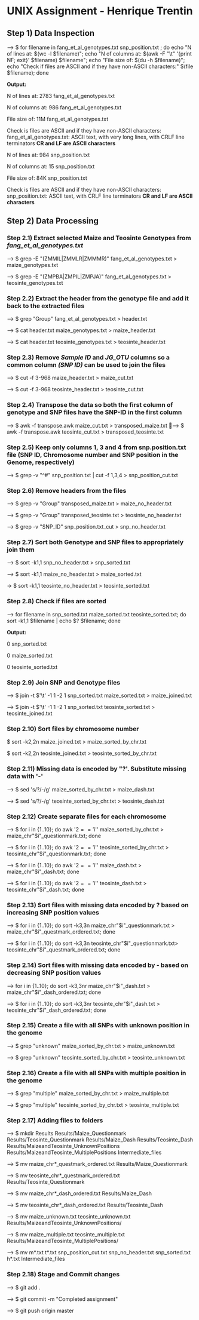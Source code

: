 # UNIX Assignment - Henrique Trentin## Step 1) Data Inspection--> $ for filename in fang_et_al_genotypes.txt snp_position.txt ; do echo "N of lines at: $(wc -l $filename)"; echo  "N of columns at: $(awk -F "\t" '{print NF; exit}' $filename) $filename"; echo "File size of: $(du -h $filename)"; echo "Check if files are ASCII and if they have non-ASCII characters:" $(file $filename); done**Output:**N of lines at: 2783 fang_et_al_genotypes.txtN of columns at: 986 fang_et_al_genotypes.txtFile size of: 11M       fang_et_al_genotypes.txtCheck is files are ASCII and if they have non-ASCII characters: fang_et_al_genotypes.txt: ASCII text, with very long lines, with CRLF line terminators **CR and LF are ASCII characters**N of lines at: 984 snp_position.txtN of columns at: 15 snp_position.txtFile size of: 84K       snp_position.txtCheck is files are ASCII and if they have non-ASCII characters: snp_position.txt: ASCII text, with CRLF line terminators **CR and LF are ASCII characters**## Step 2) Data Processing### Step 2.1) Extract selected Maize and Teosinte Genotypes from *fang_et_al_genotypes.txt*--> $ grep -E "(ZMMIL|ZMMLR|ZMMMR)" fang_et_al_genotypes.txt > maize_genotypes.txt--> $ grep -E "(ZMPBA|ZMPIL|ZMPJA)" fang_et_al_genotypes.txt > teosinte_genotypes.txt### Step 2.2) Extract the header from the genotype file and add it back to the extracted files--> $ grep "Group" fang_et_al_genotypes.txt > header.txt--> $ cat header.txt maize_genotypes.txt > maize_header.txt --> $ cat header.txt teosinte_genotypes.txt > teosinte_header.txt### Step 2.3) Remove *Sample ID* and *JG_OTU* columns so a common column *(SNP ID)* can be used to join the files--> $ cut -f 3-968 maize_header.txt > maize_cut.txt --> $ cut -f 3-968 teosinte_header.txt > teosinte_cut.txt### Step 2.4) Transpose the data so both the first column of genotype and SNP files have the SNP-ID in the first column--> $ awk -f transpose.awk maize_cut.txt > transposed_maize.txt--> $ awk -f transpose.awk teosinte_cut.txt > transposed_teosinte.txt### Step 2.5) Keep only columns 1, 3 and 4 from snp.position.txt file (SNP ID, Chromosome number and SNP position in the Genome, respectively)--> $ grep -v "^#" snp_position.txt | cut -f 1,3,4 > snp_position_cut.txt### Step 2.6) Remove headers from the files--> $ grep -v "Group" transposed_maize.txt > maize_no_header.txt--> $ grep -v "Group" transposed_teosinte.txt > teosinte_no_header.txt --> $ grep -v "SNP_ID" snp_position.txt_cut > snp_no_header.txt### Step 2.7) Sort both Genotype and SNP files to appropriately join them --> $ sort -k1,1 snp_no_header.txt > snp_sorted.txt --> $ sort -k1,1 maize_no_header.txt > maize_sorted.txt-> $ sort -k1,1 teosinte_no_header.txt > teosinte_sorted.txt### Step 2.8) Check if files are sorted--> for filename in snp_sorted.txt maize_sorted.txt teosinte_sorted.txt; do sort -k1,1 $filename | echo $? $filename; done**Output:**0 snp_sorted.txt0 maize_sorted.txt0 teosinte_sorted.txt### Step 2.9) Join SNP and Genotype files--> $ join -t $'\t' -1 1 -2 1 snp_sorted.txt maize_sorted.txt > maize_joined.txt--> $ join -t $'\t' -1 1 -2 1 snp_sorted.txt teosinte_sorted.txt > teosinte_joined.txt### Step 2.10) Sort files by chromosome number$ sort -k2,2n maize_joined.txt > maize_sorted_by_chr.txt $ sort -k2,2n teosinte_joined.txt > teosinte_sorted_by_chr.txt### Step 2.11) Missing data is encoded by "?'. Substitute missing data with '-'--> $ sed 's/?/-/g' maize_sorted_by_chr.txt > maize_dash.txt--> $ sed 's/?/-/g' teosinte_sorted_by_chr.txt > teosinte_dash.txt### Step 2.12) Create separate files for each chromosome--> $ for i in {1..10}; do awk '$2=='$i'' maize_sorted_by_chr.txt > maize_chr"$i"_questionmark.txt; done--> $ for i in {1..10}; do awk '$2=='$i'' teosinte_sorted_by_chr.txt > teosinte_chr"$i"_questionmark.txt; done--> $ for i in {1..10}; do awk '$2=='$i'' maize_dash.txt > maize_chr"$i"_dash.txt; done--> $ for i in {1..10}; do awk '$2=='$i'' teosinte_dash.txt > teosinte_chr"$i"_dash.txt; done### Step 2.13) Sort files with missing data encoded by ? based on increasing SNP position values--> $ for i in {1..10}; do sort -k3,3n maize_chr"$i"_questionmark.txt > maize_chr"$i"_questmark_ordered.txt; done--> $ for i in {1..10}; do sort -k3,3n teosinte_chr"$i"_questionmark.txt> teosinte_chr"$i"_questmark_ordered.txt; done### Step 2.14) Sort files with missing data encoded by - based on decreasing SNP position values--> for i in {1..10}; do sort -k3,3nr maize_chr"$i"_dash.txt > maize_chr"$i"_dash_ordered.txt; done--> $ for i in {1..10}; do sort -k3,3nr teosinte_chr"$i"_dash.txt > teosinte_chr"$i"_dash_ordered.txt; done### Step 2.15) Create a file with all SNPs with unknown position in the genome--> $ grep "unknown" maize_sorted_by_chr.txt > maize_unknown.txt--> $ grep "unknown" teosinte_sorted_by_chr.txt > teosinte_unknown.txt### Step 2.16) Create a file with all SNPs with multiple position in the genome--> $ grep "multiple" maize_sorted_by_chr.txt > maize_multiple.txt--> $ grep "multiple" teosinte_sorted_by_chr.txt > teosinte_multiple.txt### Step 2.17) Adding files to folders--> $ mkdir Results Results/Maize_Questionmark Results/Teosinte_Questionmark Results/Maize_Dash Results/Teosinte_Dash  Results/MaizeandTeosinte_UnknownPositions Results/MaizeandTeosinte_MultiplePositions Intermediate_files--> $ mv maize_chr*_questmark_ordered.txt Results/Maize_Questionmark--> $ mv teosinte_chr*_questmark_ordered.txt Results/Teosinte_Questionmark--> $ mv maize_chr*_dash_ordered.txt Results/Maize_Dash--> $  mv teosinte_chr*_dash_ordered.txt Results/Teosinte_Dash--> $ mv maize_unknown.txt teosinte_unknown.txt Results/MaizeandTeosinte_UnknownPositions/--> $ mv maize_multiple.txt teosinte_multiple.txt Results/MaizeandTeosinte_MultiplePositions/--> $ mv m*.txt t*.txt snp_position_cut.txt snp_no_header.txt snp_sorted.txt h*.txt Intermediate_files### Step 2.18) Stage and Commit changes--> $ git add . --> $ git commit -m "Completed assignment" --> $ git push origin master